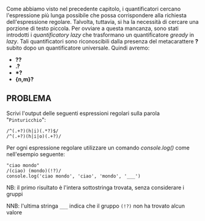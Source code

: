 Come abbiamo visto nel precedente capitolo, i quantificatori cercano l'espressione più lunga possibile che possa corrispondere alla richiesta dell'espressione regolare.
Talvolta, tuttavia, si ha la necessità di cercare una porzione di testo piccola.
Per ovviare a questa mancanza, sono stati introdotti i _quantificatory lazy_ che trasformano un quantificatore _gready_ in _lazy_. Tali quantificatori sono riconoscibili dalla presenza del metacarattere **?** subito dopo un quantificatore universale.
Quindi avremo:
* **??**
* **.?**
* **\*?**
* **{n,m}?**

## PROBLEMA
Scrivi l'output delle seguenti espressioni regolari sulla parola "`Pinturicchio`":
```
/^(.+?)(h|i)(.*?)$/
/^(.+?)(h|i|o)(.+?)/
```

Per ogni espressione regolare utilizzare un comando _console.log()_ come nell'esempio seguente:
```
"ciao mondo"
/(ciao) (mondo)(!?)/
console.log('ciao mondo', 'ciao', 'mondo', '___')
```
NB: il primo risultato è l'intera sottostringa trovata, senza considerare i gruppi

NNB: l'ultima stringa `___` indica che il gruppo `(!?)` non ha trovato alcun valore

